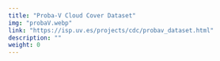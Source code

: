 ```yaml
---
title: "Proba-V Cloud Cover Dataset"
img: "probaV.webp"
link: "https://isp.uv.es/projects/cdc/probav_dataset.html"
description: ""
weight: 0
---
```


